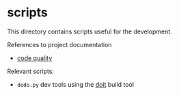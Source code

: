 # scripts

This directory contains scripts useful for the development.

References to project documentation 

* [code quality](../../../../blob/master/docs/codequality.md)

Relevant scripts:

* `dodo.py` dev tools using the [doit](https://pydoit.org/) build tool

